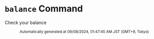 # `balance` Command

Check your balance
<div align="center"><sub>Automatically generated at 09/08/2024, 01:47:45 AM JST (GMT+9, Tokyo)</sub></div>
